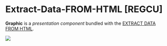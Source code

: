 # Extract-Data-FROM-HTML [REGCU]  

**Graphic** is a *presentation component* bundled with the [EXTRACT DATA FROM HTML](https://github.com/wasitpons/ExtractMultiDataFromHTML).  

<img src="https://github.com/wasitpons/ExtractMultiDataFromHTML/asset/des.jpg" align="center">